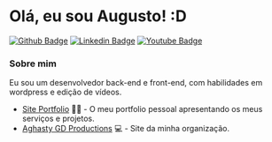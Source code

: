 # Olá, eu sou Augusto! :D

[![Github Badge](https://img.shields.io/badge/-Github-000?style=flat-square&logo=Github&logoColor=white&link=https://github.com/AghastyGD)](https://github.com/AghastyGD)
[![Linkedin Badge](https://img.shields.io/badge/-LinkedIn-blue?style=flat-square&logo=Linkedin&logoColor=white&link=https://www.linkedin.com/in/augusto-domingos-31801519a)](https://www.linkedin.com/in/augusto-domingos-31801519a)
[![Youtube Badge](https://img.shields.io/badge/-YouTube-ff0000?style=flat-square&labelColor=ff0000&logo=youtube&logoColor=white&link=https://www.youtube.com/channel/UCutT1cn1HmPOCk2y2LVM7RA/)](https://www.youtube.com/channel/UCutT1cn1HmPOCk2y2LVM7RA)

### Sobre mim
Eu sou um desenvolvedor back-end e front-end, com habilidades em wordpress e edição de vídeos.

- [Site Portfolio](https://augustodomingos.netlify.app/) ✍🏼 - O meu portfolio pessoal apresentando os meus serviços e projetos.
- [Aghasty GD Productions](http://aghastygdproductions.ml/) 💻 - Site da minha organização.
